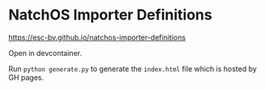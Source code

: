 # NatchOS Importer Definitions

https://esc-bv.github.io/natchos-importer-definitions

Open in devcontainer.

Run `python generate.py` to generate the `index.html` file which is hosted by GH pages.
